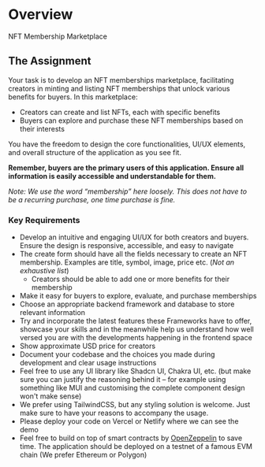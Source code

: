 # Overview

NFT Membership Marketplace

## The Assignment

Your task is to develop an NFT memberships marketplace, facilitating creators in minting and listing NFT memberships that unlock various benefits for buyers. In this marketplace:

- Creators can create and list NFTs, each with specific benefits
- Buyers can explore and purchase these NFT memberships based on their interests

You have the freedom to design the core functionalities, UI/UX elements, and overall structure of the application as you see fit.

**Remember, buyers are the primary users of this application. Ensure all information is easily accessible and understandable for them.**

*Note: We use the word “membership” here loosely. This does not have to be a recurring purchase, one time purchase is fine.*

### Key Requirements

- Develop an intuitive and engaging UI/UX for both creators and buyers. Ensure the design is responsive, accessible, and easy to navigate
- The create form should have all the fields necessary to create an NFT membership. Examples are title, symbol, image, price etc. (*Not an exhaustive list*)
    - Creators should be able to add one or more benefits for their membership
- Make it easy for buyers to explore, evaluate, and purchase memberships
- Choose an appropriate backend framework and database to store relevant information
- Try and incorporate the latest features these Frameworks have to offer, showcase your skills and in the meanwhile help us understand how well versed you are with the developments happening in the frontend space
- Show approximate USD price for creators
- Document your codebase and the choices you made during development and clear usage instructions
- Feel free to use any UI library like Shadcn UI, Chakra UI, etc. (but make sure you can justify the reasoning behind it – for example using something like MUI and customising the complete component design won't make sense)
- We prefer using TailwindCSS, but any styling solution is welcome. Just make sure to have your reasons to accompany the usage.
- Please deploy your code on Vercel or Netlify where we can see the demo
- Feel free to build on top of smart contracts by [OpenZeppelin](https://www.openzeppelin.com/) to save time. The application should be deployed on a testnet of a famous EVM chain (We prefer Ethereum or Polygon)